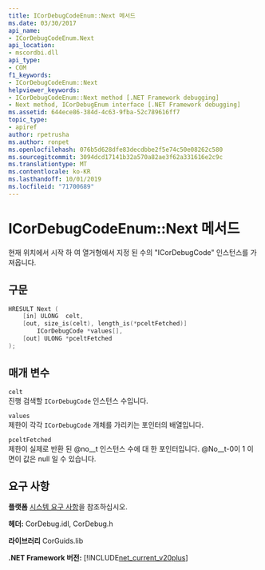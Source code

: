 ```yaml
---
title: ICorDebugCodeEnum::Next 메서드
ms.date: 03/30/2017
api_name:
- ICorDebugCodeEnum.Next
api_location:
- mscordbi.dll
api_type:
- COM
f1_keywords:
- ICorDebugCodeEnum::Next
helpviewer_keywords:
- ICorDebugCodeEnum::Next method [.NET Framework debugging]
- Next method, ICorDebugEnum interface [.NET Framework debugging]
ms.assetid: 644ece86-384d-4c63-9fba-52c789616ff7
topic_type:
- apiref
author: rpetrusha
ms.author: ronpet
ms.openlocfilehash: 076b5d628dfe83decdbbe2f5e74c50e08262c580
ms.sourcegitcommit: 3094dcd17141b32a570a82ae3f62a331616e2c9c
ms.translationtype: MT
ms.contentlocale: ko-KR
ms.lasthandoff: 10/01/2019
ms.locfileid: "71700689"
---
```

# <a name="icordebugcodeenumnext-method"></a>ICorDebugCodeEnum::Next 메서드

현재 위치에서 시작 하 여 열거형에서 지정 된 수의 "ICorDebugCode" 인스턴스를 가져옵니다.

## <a name="syntax"></a>구문

```cpp
HRESULT Next (
    [in] ULONG  celt,
    [out, size_is(celt), length_is(*pceltFetched)]
        ICorDebugCode *values[],
    [out] ULONG *pceltFetched
);
```

## <a name="parameters"></a>매개 변수

 `celt`  
 진행 검색할 `ICorDebugCode` 인스턴스 수입니다.

 `values`  
 제한이 각각 `ICorDebugCode` 개체를 가리키는 포인터의 배열입니다.

 `pceltFetched`  
 제한이 실제로 반환 된 @no__t 인스턴스 수에 대 한 포인터입니다. @No__t-0이 1 이면이 값은 null 일 수 있습니다.

## <a name="requirements"></a>요구 사항

 **플랫폼** [시스템 요구 사항](../../get-started/system-requirements.md)을 참조하십시오.

 **헤더:** CorDebug.idl, CorDebug.h

 **라이브러리** CorGuids.lib

 **.NET Framework 버전:** [!INCLUDE[net_current_v20plus](../../../../includes/net-current-v20plus-md.md)]
 
